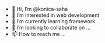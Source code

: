 - 👋 Hi, I’m @konica-saha
- 👀 I’m interested in web development
- 🌱 I’m currently learning framework
- 💞️ I’m looking to collaborate on ...
- 📫 How to reach me ...

<!---
konica-saha/konica-saha is a ✨ special ✨ repository because its `README.md` (this file) appears on your GitHub profile.
You can click the Preview link to take a look at your changes.
--->
